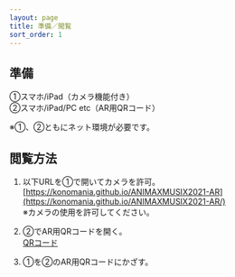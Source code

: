 ```yaml
---
layout: page
title: 準備／閲覧
sort_order: 1
---
```


## 準備

①スマホ/iPad（カメラ機能付き）  
②スマホ/iPad/PC etc（AR用QRコード）

※①、②ともにネット環境が必要です。

## 閲覧方法

1. 以下URLを①で開いてカメラを許可。  
[https://konomania.github.io/ANIMAXMUSIX2021-AR](https://konomania.github.io/ANIMAXMUSIX2021-AR/)  
※カメラの使用を許可してください。

2. ②でAR用QRコードを開く。  
[QRコード](qrcode)

3. ①を②のAR用QRコードにかざす。
